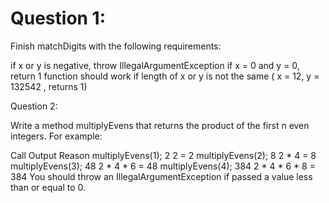 # Question 1:

Finish matchDigits with the following requirements:

if x or y is negative, throw IllegalArgumentException
if x = 0 and y = 0, return 1
function should work if length of x or y is not the same ( x = 12, y = 132542 , returns 1)
 

Question 2:

Write a method multiplyEvens that returns the product of the first n even integers. For example:

Call	Output	Reason
multiplyEvens(1);	2	2 = 2
multiplyEvens(2);	8	2 * 4 = 8
multiplyEvens(3);	48	2 * 4 * 6 = 48
multiplyEvens(4);	384	2 * 4 * 6 * 8 = 384
You should throw an IllegalArgumentException if passed a value less than or equal to 0.
